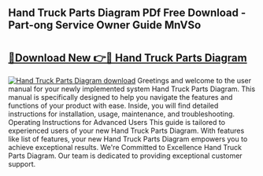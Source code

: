 ## Hand Truck Parts Diagram PDf Free Download - Part-ong Service Owner Guide MnVSo

# <h2><a href="http://dfumj2.blite.top/?on=Hand+Truck+Parts+Diagram">🔗Download New 👉🔴 Hand Truck Parts Diagram</a></h2>

[![Hand Truck Parts Diagram download](https://i.imgur.com/lujVjoI.png)](http://dfumj2.blite.top/?on=Hand+Truck+Parts+Diagram)
Greetings and welcome to the user manual for your newly implemented system Hand Truck Parts Diagram. This manual is specifically designed to help you navigate the features and functions of your product with ease. Inside, you will find detailed instructions for installation, usage, maintenance, and troubleshooting. Operating Instructions for Advanced Users This guide is tailored to experienced users of your new Hand Truck Parts Diagram. With features like list of features, your new Hand Truck Parts Diagram empowers you to achieve exceptional results. We're Committed to Excellence Hand Truck Parts Diagram. Our team is dedicated to providing exceptional customer support.
